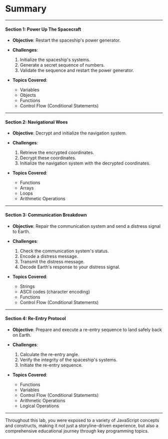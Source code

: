 # Summary
---

#### Section 1: Power Up The Spacecraft

- **Objective**: Restart the spaceship's power generator.
  
- **Challenges**:
  1. Initialize the spaceship's systems.
  2. Generate a secret sequence of numbers.
  3. Validate the sequence and restart the power generator.

- **Topics Covered**:
  - Variables
  - Objects
  - Functions
  - Control Flow (Conditional Statements)

---

#### Section 2: Navigational Woes

- **Objective**: Decrypt and initialize the navigation system.
  
- **Challenges**:
  1. Retrieve the encrypted coordinates.
  2. Decrypt these coordinates.
  3. Initialize the navigation system with the decrypted coordinates.

- **Topics Covered**:
  - Functions
  - Arrays
  - Loops
  - Arithmetic Operations

---

#### Section 3: Communication Breakdown

- **Objective**: Repair the communication system and send a distress signal to Earth.
  
- **Challenges**:
  1. Check the communication system's status.
  2. Encode a distress message.
  3. Transmit the distress message.
  4. Decode Earth's response to your distress signal.

- **Topics Covered**:
  - Strings
  - ASCII codes (character encoding)
  - Functions
  - Control Flow (Conditional Statements)

---

#### Section 4: Re-Entry Protocol

- **Objective**: Prepare and execute a re-entry sequence to land safely back on Earth.
  
- **Challenges**:
  1. Calculate the re-entry angle.
  2. Verify the integrity of the spaceship's systems.
  3. Initiate the re-entry sequence.

- **Topics Covered**:
  - Functions
  - Variables
  - Control Flow (Conditional Statements)
  - Arithmetic Operations
  - Logical Operations

---

Throughout this lab, you were exposed to a variety of JavaScript concepts and constructs, making it not just a storyline-driven experience, but also a comprehensive educational journey through key programming topics. 
